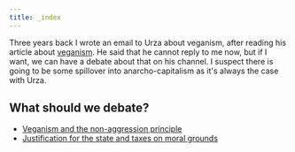 ```yaml
---
title: _index
---
```

Three years back I wrote an email to Urza about veganism, after reading his article about [veganism](https://stoky.urza.cz/texty/nap-a-veganstvi-602). He said that he cannot reply to me now, but if I want, we can have a debate about that on his channel. I suspect there is going to be some spillover into anarcho-capitalism as it's always the case with Urza.

## What should we debate?

* [Veganism and the non-aggression principle](veganism-and-the-non-aggression-principle.md)
* [Justification for the state and taxes on moral grounds](justification-for-the-state-and-taxes-on-moral-grounds.md)
